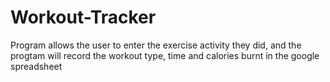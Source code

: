 # Workout-Tracker
Program allows the user to enter the exercise activity they did, and the progtam will record the workout type, time and calories burnt in the google spreadsheet

